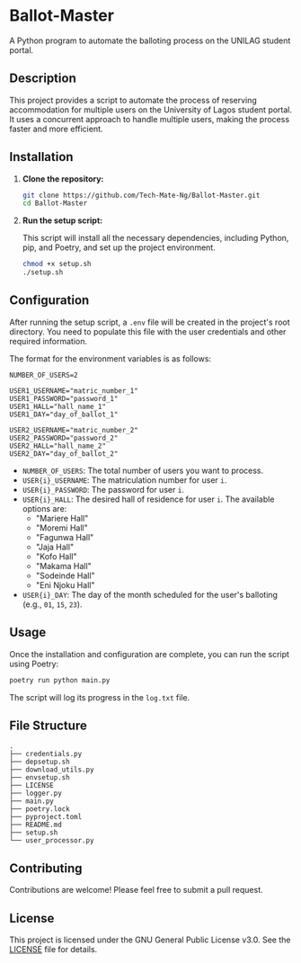 # Ballot-Master

A Python program to automate the balloting process on the UNILAG student portal.

## Description

This project provides a script to automate the process of reserving accommodation for multiple users on the University of Lagos student portal. It uses a concurrent approach to handle multiple users, making the process faster and more efficient.

## Installation

1.  **Clone the repository:**

    ```bash
    git clone https://github.com/Tech-Mate-Ng/Ballot-Master.git
    cd Ballot-Master
    ```

2.  **Run the setup script:**

    This script will install all the necessary dependencies, including Python, pip, and Poetry, and set up the project environment.

    ```bash
    chmod +x setup.sh
    ./setup.sh
    ```

## Configuration

After running the setup script, a `.env` file will be created in the project's root directory. You need to populate this file with the user credentials and other required information.

The format for the environment variables is as follows:

```
NUMBER_OF_USERS=2

USER1_USERNAME="matric_number_1"
USER1_PASSWORD="password_1"
USER1_HALL="hall_name_1"
USER1_DAY="day_of_ballot_1"

USER2_USERNAME="matric_number_2"
USER2_PASSWORD="password_2"
USER2_HALL="hall_name_2"
USER2_DAY="day_of_ballot_2"
```

-   `NUMBER_OF_USERS`: The total number of users you want to process.
-   `USER{i}_USERNAME`: The matriculation number for user `i`.
-   `USER{i}_PASSWORD`: The password for user `i`.
-   `USER{i}_HALL`: The desired hall of residence for user `i`. The available options are:
    -   "Mariere Hall"
    -   "Moremi Hall"
    -   "Fagunwa Hall"
    -   "Jaja Hall"
    -   "Kofo Hall"
    -   "Makama Hall"
    -   "Sodeinde Hall"
    -   "Eni Njoku Hall"
-   `USER{i}_DAY`: The day of the month scheduled for the user's balloting (e.g., `01`, `15`, `23`).

## Usage

Once the installation and configuration are complete, you can run the script using Poetry:

```bash
poetry run python main.py
```

The script will log its progress in the `log.txt` file.

## File Structure

```
.
├── credentials.py
├── depsetup.sh
├── download_utils.py
├── envsetup.sh
├── LICENSE
├── logger.py
├── main.py
├── poetry.lock
├── pyproject.toml
├── README.md
├── setup.sh
└── user_processor.py
```

## Contributing

Contributions are welcome! Please feel free to submit a pull request.

## License

This project is licensed under the GNU General Public License v3.0. See the [LICENSE](LICENSE) file for details.
